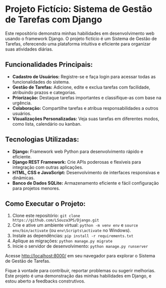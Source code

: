 # Projeto Fictício: Sistema de Gestão de Tarefas com Django

Este repositório demonstra minhas habilidades em desenvolvimento web usando o framework Django. O projeto fictício é um Sistema de Gestão de Tarefas, oferecendo uma plataforma intuitiva e eficiente para organizar suas atividades diárias.

## Funcionalidades Principais:

- **Cadastro de Usuários:** Registre-se e faça login para acessar todas as funcionalidades do sistema.
- **Gestão de Tarefas:** Adicione, edite e exclua tarefas com facilidade, atribuindo prazos e categorias.
- **Priorização:** Destaque tarefas importantes e classifique-as com base na urgência.
- **Colaboração:** Compartilhe tarefas e atribua responsabilidades a outros usuários.
- **Visualizações Personalizadas:** Veja suas tarefas em diferentes modos, como lista, calendário ou kanban.

## Tecnologias Utilizadas:

- **Django:** Framework web Python para desenvolvimento rápido e eficiente.
- **Django REST Framework:** Crie APIs poderosas e flexíveis para integração com outras aplicações.
- **HTML, CSS e JavaScript:** Desenvolvimento de interfaces responsivas e dinâmicas.
- **Banco de Dados SQLite:** Armazenamento eficiente e fácil configuração para projetos menores.

## Como Executar o Projeto:

1. Clone este repositório: `git clone https://github.com/LSouza3PS/Django.git`
2. Crie e ative um ambiente virtual: `python -m venv env` e `source env/bin/activate` (ou `env\Scripts\activate` no Windows).
3. Instale as dependências: `pip install -r requirements.txt`
4. Aplique as migrações: `python manage.py migrate`
5. Inicie o servidor de desenvolvimento: `python manage.py runserver`

Acesse [http://localhost:8000/](http://localhost:8000/) em seu navegador para explorar o Sistema de Gestão de Tarefas.

Fique à vontade para contribuir, reportar problemas ou sugerir melhorias. Este projeto é uma demonstração das minhas habilidades em Django, e estou aberto a feedbacks construtivos.
